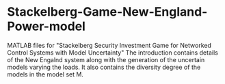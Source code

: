 # Stackelberg-Game-New-England-Power-model
MATLAB files for "Stackelberg Security Investment Game for Networked Control Systems with Model Uncertainty"
The introduction contains details of the New Engalnd system along with the generation of the uncertain models varying the loads. It also contains the diversity degree of the models in the model set M.  
